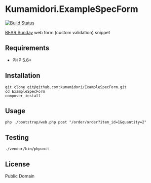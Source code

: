# Kumamidori.ExampleSpecForm

[![Build Status](https://travis-ci.org/kumamidori/ExampleSpecForm.svg?branch=master)](https://travis-ci.org/kumamidori/ExampleSpecForm)

[BEAR.Sunday](http://bearsunday.github.io/) web form (custom validation) snippet

## Requirements

* PHP 5.6+

## Installation

```
git clone git@github.com:kumamidori/ExampleSpecForm.git
cd ExampleSpecForm
composer install
```

## Usage

```
php ./bootstrap/web.php post "/order/order?item_id=1&quantity=2"
```

## Testing

```
./vendor/bin/phpunit
```

## License

Public Domain
